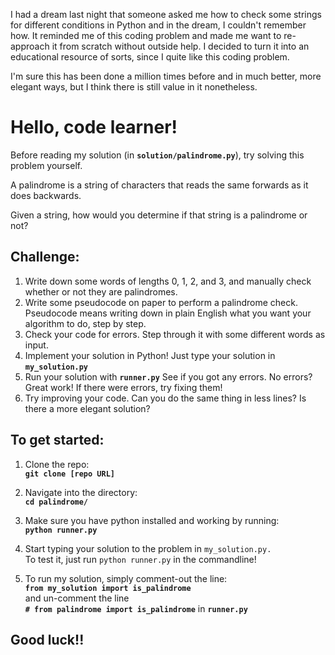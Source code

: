 I had a dream last night that someone asked me how to check some strings for different conditions in Python and in the dream, I couldn't remember how. It reminded me of this coding problem and made me want to re-approach it from scratch without outside help.
I decided to turn it into an educational resource of sorts, since I quite like this coding problem.

I'm sure this has been done a million times before and in much better, more elegant ways,
but I think there is still value in it nonetheless.

# Hello, code learner!

Before reading my solution (in **`solution/palindrome.py`**), try solving this problem yourself.

A palindrome is a string of characters that reads the same forwards as it does backwards.

Given a string, how would you determine if that string is a palindrome or not?

## Challenge:
1) Write down some words of lengths 0, 1, 2, and 3, and manually check whether or not they are palindromes.
2) Write some pseudocode on paper to perform a palindrome check.
	Pseudocode means writing down in plain English what you want your algorithm to do, step by step.
3) Check your code for errors. Step through it with some different words as input.
4) Implement your solution in Python!
	Just type your solution in **`my_solution.py`**
5) Run your solution with **`runner.py`** See if you got any errors. No errors? Great work! If there were errors, try fixing them!
6) Try improving your code. Can you do the same thing in less lines? Is there a more elegant solution?

## To get started:

1. Clone the repo: <br> **`git clone [repo URL]`**

2. Navigate into the directory: <br> **`cd palindrome/`**

3. Make sure you have python installed and working by running: <br> **`python runner.py`**

4. Start typing your solution to the problem in `my_solution.py.`  <br> To test it, just run `python runner.py` in the commandline!

5. To run my solution, simply comment-out the line:  <br> **`from my_solution import is_palindrome`**  <br> and un-comment the line <br> **`# from palindrome import is_palindrome`** in **`runner.py`**

## Good luck!!

